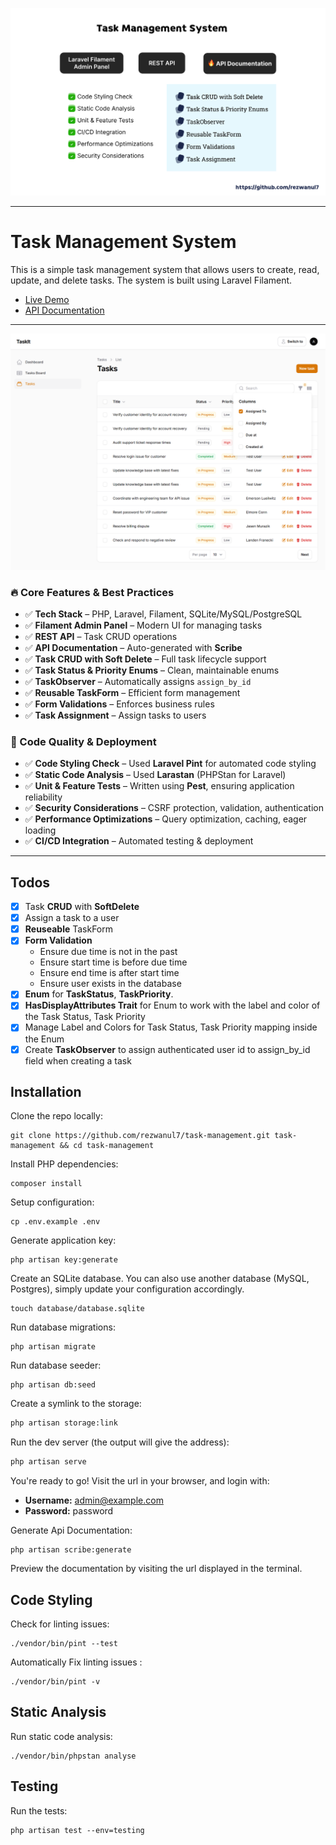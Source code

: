 ![Intro](docs/intro.png)

---

# Task Management System

This is a simple task management system that allows users to create, read, update, and delete tasks. The system is built
using Laravel Filament.

- [Live Demo](https://task-management.rezwan.xyz)
- [API Documentation](https://task-management.rezwan.xyz/docs)

---

![Filament Demo](docs/screencapture-task-listing.png)

### 🔥 Core Features & Best Practices

- ✅ **Tech Stack** – PHP, Laravel, Filament, SQLite/MySQL/PostgreSQL
- ✅ **Filament Admin Panel** – Modern UI for managing tasks
- ✅ **REST API** – Task CRUD operations
- ✅ **API Documentation** – Auto-generated with **Scribe**
- ✅ **Task CRUD with Soft Delete** – Full task lifecycle support
- ✅ **Task Status & Priority Enums** – Clean, maintainable enums
- ✅ **TaskObserver** – Automatically assigns `assign_by_id`
- ✅ **Reusable TaskForm** – Efficient form management
- ✅ **Form Validations** – Enforces business rules
- ✅ **Task Assignment** – Assign tasks to users

### 🚀 Code Quality & Deployment

- ✅ **Code Styling Check** – Used **Laravel Pint** for automated code styling
- ✅ **Static Code Analysis** – Used **Larastan** (PHPStan for Laravel)
- ✅ **Unit & Feature Tests** – Written using **Pest**, ensuring application reliability
- ✅ **Security Considerations** – CSRF protection, validation, authentication
- ✅ **Performance Optimizations** – Query optimization, caching, eager loading
- ✅ **CI/CD Integration** – Automated testing & deployment

---

## Todos

- [x] Task **CRUD** with **SoftDelete**
- [x] Assign a task to a user
- [x] **Reuseable** TaskForm
- [x] **Form Validation**
    - Ensure due time is not in the past
    - Ensure start time is before due time
    - Ensure end time is after start time
    - Ensure user exists in the database
- [x] **Enum** for **TaskStatus**, **TaskPriority**.
- [x] **HasDisplayAttributes Trait** for Enum to work with the label and color of the Task Status, Task Priority
- [x] Manage Label and Colors for Task Status, Task Priority mapping inside the Enum
- [x] Create **TaskObserver** to assign authenticated user id to assign_by_id field when creating a task

## Installation

Clone the repo locally:

```shell
git clone https://github.com/rezwanul7/task-management.git task-management && cd task-management
```

Install PHP dependencies:

```shell
composer install
```

Setup configuration:

```shell
cp .env.example .env
```

Generate application key:

```shell
php artisan key:generate
```

Create an SQLite database. You can also use another database (MySQL, Postgres), simply update your configuration
accordingly.

```shell
touch database/database.sqlite
```

Run database migrations:

```shell
php artisan migrate
```

Run database seeder:

```shell
php artisan db:seed
```

Create a symlink to the storage:

```sh
php artisan storage:link
```

Run the dev server (the output will give the address):

```sh
php artisan serve
```

You're ready to go! Visit the url in your browser, and login with:

- **Username:** admin@example.com
- **Password:** password

Generate Api Documentation:

```shell
php artisan scribe:generate
```

Preview the documentation by visiting the url displayed in the terminal.

## Code Styling

Check for linting issues:

```shell
./vendor/bin/pint --test
```

Automatically Fix linting issues :

```shell
./vendor/bin/pint -v
```

## Static Analysis

Run static code analysis:

```shell
./vendor/bin/phpstan analyse
```

## Testing

Run the tests:

```shell
php artisan test --env=testing
```
